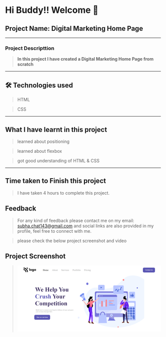 # Hi Buddy!! Welcome 👋

## Project Name: Digital Marketing Home Page

---

### Project Descripttion

> **In this project I have created a Digital Marketing Home Page from scratch**

---

## 🛠 Technologies used

> HTML

> CSS

---

## What I have learnt in this project

> learned about positioning

> learned about flexbox

> got good understanding of HTML & CSS

---

## Time taken to Finish this project

> I have taken 4 hours to complete this project.

## Feedback

> For any kind of feedback please contact me on my email: subha.chat143@gmail.com and social links are also provided in my profile, feel free to connect with me.

> please check the below project screenshot and video

## Project Screenshot

> ![Digital Marketing Home Page](Capture.PNG)
